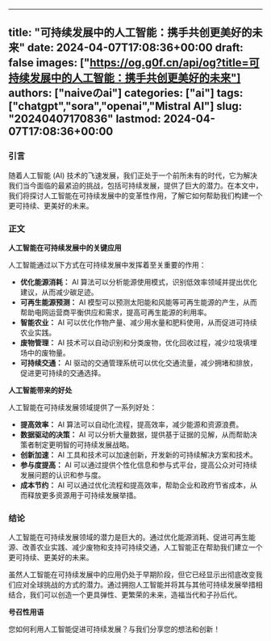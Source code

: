 
---
title: "可持续发展中的人工智能：携手共创更美好的未来"
date: 2024-04-07T17:08:36+00:00
draft: false
images: ["https://og.g0f.cn/api/og?title=可持续发展中的人工智能：携手共创更美好的未来"]
authors: ["naiveのai"]
categories: ["ai"]
tags: ["chatgpt","sora","openai","Mistral AI"]
slug: "20240407170836"
lastmod: 2024-04-07T17:08:36+00:00
---
### 引言

随着人工智能 (AI) 技术的飞速发展，我们正处于一个前所未有的时代，它为解决我们当今面临的最紧迫的挑战，包括可持续发展，提供了巨大的潜力。在本文中，我们将探讨人工智能在可持续发展中的变革性作用，了解它如何帮助我们构建一个更可持续、更美好的未来。

### 正文

**人工智能在可持续发展中的关键应用**

人工智能通过以下方式在可持续发展中发挥着至关重要的作用：

* **优化能源消耗：** AI 算法可以分析能源使用模式，识别低效率领域并提出优化建议，从而减少碳足迹。
* **可再生能源预测：** AI 模型可以预测太阳能和风能等可再生能源的产生，从而帮助电网运营商平衡供应和需求，提高可再生能源的利用率。
* **智能农业：** AI 可以优化作物产量、减少用水量和肥料使用，从而促进可持续农业实践。
* **废物管理：** AI 技术可以自动识别和分类废物，优化回收过程，减少垃圾填埋场中的废物量。
* **可持续交通：** AI 驱动的交通管理系统可以优化交通流量，减少拥堵和排放，促进更可持续的交通选择。

**人工智能带来的好处**

人工智能在可持续发展领域提供了一系列好处：

* **提高效率：** AI 算法可以自动化流程，提高效率，减少能源和资源浪费。
* **数据驱动的决策：** AI 可以分析大量数据，提供基于证据的见解，从而帮助决策者制定更明智的可持续发展战略。
* **创新加速：** AI 工具和技术可以加速创新，开发新的可持续解决方案和技术。
* **参与度提高：** AI 可以通过提供个性化信息和参与式平台，提高公众对可持续发展问题的认识和参与度。
* **成本节约：** AI 可以通过优化流程和提高效率，帮助企业和政府节省成本，从而释放更多资源用于可持续发展举措。

### 结论

人工智能在可持续发展领域的潜力是巨大的。通过优化能源消耗、促进可再生能源、改善农业实践、减少废物和支持可持续交通，人工智能正在帮助我们建立一个更可持续、更美好的未来。

虽然人工智能在可持续发展中的应用仍处于早期阶段，但它已经显示出彻底改变我们应对全球挑战的方式的潜力。通过拥抱人工智能并将其与其他可持续发展举措相结合，我们可以创造一个更具弹性、更繁荣的未来，造福当代和子孙后代。

**号召性用语**

您如何利用人工智能促进可持续发展？与我们分享您的想法和创新！